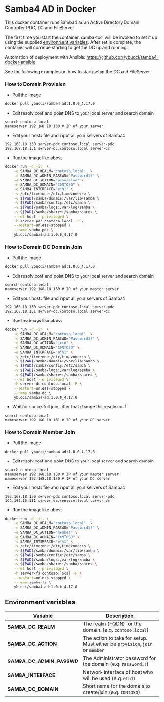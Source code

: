 # Samba4 AD in Docker

This docker container runs Samba4 as an Active Directory Domain Controller PDC, DC and FileServer

The first time you start the container, samba-tool will be invoked to set it up using the supplied [environment variables](#environment-variables).
After set is complete, the container will continue starting to get the DC up and running.

Automation of deployment with Ansible: https://github.com/ybucci/samba4-docker-ansible

See the following examples on how to start/setup the DC and FileServer

### How to Domain Provision

- Pull the image

```bash
docker pull ybucci/samba4-ad:1.0.0_4.17.0
```

- Edit resolv.conf and point DNS to your local server and search domain

```
search contoso.local
nameserver 192.168.18.130 # IP of your server
```

- Edit your hosts file and input all your servers of Samba4

```
192.168.18.130 server-pdc.contoso.local server-pdc
192.168.18.131 server-dc.contoso.local server-dc
```

- Run the image like above

```bash
docker run -d -it  \
    -e SAMBA_DC_REALM="contoso.local"  \
    -e SAMBA_DC_ADMIN_PASSWD="Password1!" \
    -e SAMBA_DC_ACTION="provision" \
    -e SAMBA_DC_DOMAIN="CONTOSO" \
    -e SAMBA_INTERFACE="eth1" \
    -v /etc/timezone:/etc/timezone:ro \
    -v ${PWD}/samba/domain:/var/lib/samba \
    -v ${PWD}/samba/config:/etc/samba \
    -v ${PWD}/samba/logs:/var/log/samba \
    -v ${PWD}/samba/shares:/samba/shares \
    --net host --privileged \
    -h server-pdc.contoso.local -P \
    --restart=unless-stopped \
    --name samba-pdc \
    ybucci/samba4-ad:1.0.0_4.17.0
```

### How to Domain DC Domain Join

- Pull the image

```bash
docker pull ybucci/samba4-ad:1.0.0_4.17.0
```

- Edit resolv.conf and point DNS to your local server and search domain

```
search contoso.local
nameserver 192.168.18.130 # IP of your master server
```

- Edit your hosts file and input all your servers of Samba4

```
192.168.18.130 server-pdc.contoso.local server-pdc
192.168.18.131 server-dc.contoso.local server-dc
```

- Run the image like above


```bash
docker run -d -it  \
    -e SAMBA_DC_REALM="contoso.local"  \
    -e SAMBA_DC_ADMIN_PASSWD="Password1!" \
    -e SAMBA_DC_ACTION="join" \
    -e SAMBA_DC_DOMAIN="CONTOSO" \
    -e SAMBA_INTERFACE="eth1" \
    -v /etc/timezone:/etc/timezone:ro \
    -v ${PWD}/samba/domain:/var/lib/samba \
    -v ${PWD}/samba/config:/etc/samba \
    -v ${PWD}/samba/logs:/var/log/samba \
    -v ${PWD}/samba/shares:/samba/shares \
    --net host --privileged \
    -h server-dc.contoso.local -P \
    --restart=unless-stopped \
    --name samba-dc \
    ybucci/samba4-ad:1.0.0_4.17.0
```

- Wait for succesfull join, after that change the resolv.conf

```
search contoso.local
nameserver 192.168.18.131 # IP of your DC server
```

### How to Domain Member Join

- Pull the image

```bash
docker pull ybucci/samba4-ad:1.0.0_4.17.0
```

- Edit resolv.conf and point DNS to your local server and search domain

```
search contoso.local
nameserver 192.168.18.130 # IP of your master server
nameserver 192.168.18.130 # IP of your DC server
```

- Edit your hosts file and input all your servers of Samba4

```
192.168.18.130 server-pdc.contoso.local server-pdc
192.168.18.131 server-dc.contoso.local server-dc
```

- Run the image like above


```bash
docker run -d -it  \
    -e SAMBA_DC_REALM="contoso.local"  \
    -e SAMBA_DC_ADMIN_PASSWD="Password1!" \
    -e SAMBA_DC_ACTION="member" \
    -e SAMBA_DC_DOMAIN="CONTOSO" \
    -e SAMBA_INTERFACE="eth1" \
    -v /etc/timezone:/etc/timezone:ro \
    -v ${PWD}/samba/domain:/var/lib/samba \
    -v ${PWD}/samba/config:/etc/samba \
    -v ${PWD}/samba/logs:/var/log/samba \
    -v ${PWD}/samba/shares:/samba/shares \
    --net host --privileged \
    -h server-fs.contoso.local -P \
    --restart=unless-stopped \
    --name samba-fs \
    ybucci/samba4-ad:1.0.0_4.17.0
```


## Environment variables



| Variable | Description |
| --- | --- |
| **SAMBA_DC_REALM** | The realm (FQDN) for the domain. (e.q. `contoso.local`) |
| **SAMBA_DC_ACTION** | The action to take for setup. Must either be `provision`,  `join` or `member` |
| **SAMBA_DC_ADMIN_PASSWD** | The Administrator password for the domain (e.q. `Password1!`) |
| **SAMBA_INTERFACE** | Network interface of host who will be used (e.q. `eth1`)|
| **SAMBA_DC_DOMAIN** | Short name for the domain to create/join (e.q. `CONTOSO`)|